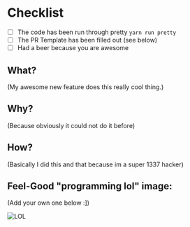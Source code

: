 # Checklist

- [ ] The code has been run through pretty `yarn run pretty`
- [ ] The PR Template has been filled out (see below)
- [ ] Had a beer because you are awesome

## What?

(My awesome new feature does this really cool thing.)

## Why?

(Because obviously it could not do it before)

## How?

(Basically I did this and that because im a super 1337 hacker) 

## Feel-Good "programming lol" image:

(Add your own one below :])

![LOL](https://i.pinimg.com/originals/7f/1b/c3/7f1bc3fb2e123dd3255a85c04db22f19.jpg)


